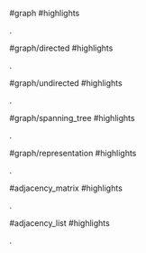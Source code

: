 #graph #highlights

.

#graph/directed #highlights

.

#graph/undirected #highlights

.

#graph/spanning_tree #highlights

.

#graph/representation #highlights

.

#adjacency_matrix #highlights

.

#adjacency_list #highlights

.

